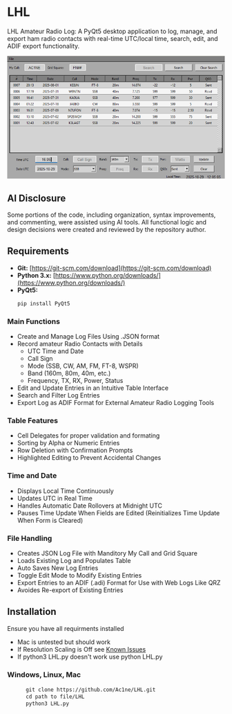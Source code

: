 # LHL
LHL Amateur Radio Log: A PyQt5 desktop application to log, manage, and export ham radio contacts with real-time UTC/local time, search, edit, and ADIF export functionality.

![LHL Screenshot](LHL.png)

## AI Disclosure
Some portions of the code, including organization, syntax improvements, and commenting, were assisted using AI tools. All functional logic and design decisions were created and reviewed by the repository author.

## Requirements
 
- **Git:** [https://git-scm.com/download](https://git-scm.com/download)  
- **Python 3.x:** [https://www.python.org/downloads/](https://www.python.org/downloads/)  
- **PyQt5:**  
  ```bash
  pip install PyQt5
  
### Main Functions
  - Create and Manage Log Files Using .JSON format
  - Record amateur Radio Contacts with Details
      - UTC Time and Date
      - Call Sign
      - Mode (SSB, CW, AM, FM, FT-8, WSPR)
      - Band (160m, 80m, 40m, etc.)
      - Frequency, TX, RX, Power, Status
  - Edit and Update Entries in an Intuitive Table Interface
  - Search and Filter Log Entries
  - Export Log as ADIF Format for External Amateur Radio Logging Tools

### Table Features
  - Cell Delegates for proper validation and formating
  - Sorting by Alpha or Numeric Entries
  - Row Deletion with Confirmation Prompts
  - Highlighted Editing to Prevent Accidental Changes

### Time and Date
  - Displays Local Time Continuously
  - Updates UTC in Real Time
  - Handles Automatic Date Rollovers at Midnight UTC
  - Pauses Time Update When Fields are Edited (Reinitializes Time Update When Form is Cleared)

### File Handling
  - Creates JSON Log File with Manditory My Call and Grid Square
  - Loads Existing Log and Populates Table
  - Auto Saves New Log Entries
  - Toggle Edit Mode to Modify Existing Entries
  - Export Entries to an ADIF (.adi) Format for Use with Web Logs Like QRZ
  - Avoides Re-export of Existing Entries

## Installation
  Ensure you have all requirments installed  
   - Mac is untested but should work   
   - If Resolution Scaling is Off see [Known Issues](Known_Issues.md)
   - If python3 LHL.py doesn't work use python LHL.py

  ### Windows, Linux, Mac   
        
          git clone https://github.com/Ac1ne/LHL.git
          cd path to file/LHL
          python3 LHL.py     
          

  
